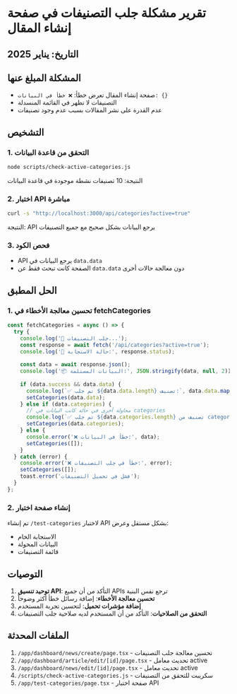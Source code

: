 # تقرير مشكلة جلب التصنيفات في صفحة إنشاء المقال

## التاريخ: يناير 2025

## المشكلة المبلغ عنها
- صفحة إنشاء المقال تعرض خطأ: `❌ خطأ في البيانات: {}`
- التصنيفات لا تظهر في القائمة المنسدلة
- عدم القدرة على نشر المقالات بسبب عدم وجود تصنيفات

## التشخيص

### 1. التحقق من قاعدة البيانات
```bash
node scripts/check-active-categories.js
```
النتيجة: 10 تصنيفات نشطة موجودة في قاعدة البيانات

### 2. اختبار API مباشرة
```bash
curl -s "http://localhost:3000/api/categories?active=true"
```
النتيجة: API يرجع البيانات بشكل صحيح مع جميع التصنيفات

### 3. فحص الكود
- API يرجع البيانات في `data.data`
- الصفحة كانت تبحث فقط عن `data.data` دون معالجة حالات أخرى

## الحل المطبق

### 1. تحسين معالجة الأخطاء في fetchCategories
```javascript
const fetchCategories = async () => {
  try {
    console.log('🔄 جلب التصنيفات...');
    const response = await fetch('/api/categories?active=true');
    console.log('📡 حالة الاستجابة:', response.status);
    
    const data = await response.json();
    console.log('📦 البيانات المستلمة:', JSON.stringify(data, null, 2));
    
    if (data.success && data.data) {
      console.log(`✅ تم جلب ${data.data.length} تصنيف:`, data.data.map((c: any) => c.name));
      setCategories(data.data);
    } else if (data.categories) {
      // محاولة أخرى في حالة كانت البيانات في categories
      console.log(`✅ تم جلب ${data.categories.length} تصنيف من categories:`, data.categories.map((c: any) => c.name));
      setCategories(data.categories);
    } else {
      console.error('❌ خطأ في البيانات:', data);
      setCategories([]);
    }
  } catch (error) {
    console.error('❌ خطأ في جلب التصنيفات:', error);
    setCategories([]);
    toast.error('فشل في تحميل التصنيفات');
  }
};
```

### 2. إنشاء صفحة اختبار
تم إنشاء `/test-categories` لاختبار API بشكل مستقل وعرض:
- الاستجابة الخام
- البيانات المحولة
- قائمة التصنيفات

## التوصيات

1. **توحيد تنسيق API**: التأكد من أن جميع APIs ترجع نفس البنية
2. **تحسين معالجة الأخطاء**: إضافة رسائل خطأ أكثر وضوحاً
3. **إضافة مؤشرات تحميل**: لتحسين تجربة المستخدم
4. **التحقق من الصلاحيات**: التأكد من أن المستخدم لديه صلاحية جلب التصنيفات

## الملفات المحدثة
1. `/app/dashboard/news/create/page.tsx` - تحسين معالجة جلب التصنيفات
2. `/app/dashboard/article/edit/[id]/page.tsx` - تحديث معامل active
3. `/app/dashboard/news/edit/[id]/page.tsx` - تحديث معامل active
4. `/scripts/check-active-categories.js` - سكريبت للتحقق من التصنيفات
5. `/app/test-categories/page.tsx` - صفحة اختبار API 